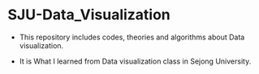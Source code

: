 # SJU-Data_Visualization

 - This repository includes codes, theories and algorithms about Data visualization.

 - It is What I learned from Data visualization class in Sejong University.
